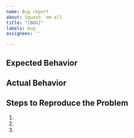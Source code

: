 ```yaml
---
name: Bug report
about: Squash 'em all
title: "[BUG]"
labels: bug
assignees: ''

---
```


## Expected Behavior


## Actual Behavior


## Steps to Reproduce the Problem

1.
2.
3.
